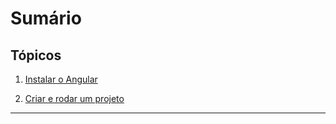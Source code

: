 # Sumário

## Tópicos

1. [Instalar o Angular](https://github.com/daniloasdotcom/angularchecklist/blob/main/Notebooks/Português/lesson1st.md)

2. [Criar e rodar um projeto](https://github.com/daniloasdotcom/angularchecklist/blob/main/Notebooks/Português/lesson2nd.md)

---
